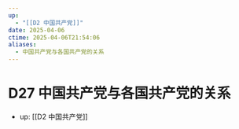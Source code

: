 ```yaml
---
up:
  - "[[D2 中国共产党]]"
date: 2025-04-06
ctime: 2025-04-06T21:54:06
aliases:
  - 中国共产党与各国共产党的关系
---
```


# D27 中国共产党与各国共产党的关系

- up: [[D2 中国共产党]]

